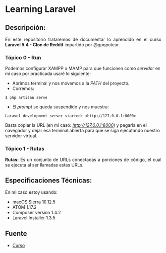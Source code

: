 Learning Laravel
===========

## Descripción:

<p align="justify">
	En este repositorio trataremos de documentar lo aprendido en el curso <b>Laravel 5.4 - Clon de Reddit</b> impartido por @gpopoteur.
</p>

### Tópico 0 - Run

Podemos configurar XAMPP o MAMP para que funcionen como <i>servidor</i> en mi caso por practicada usaré lo siguiente:

* Abrimos terminal y nos movemos a la <i>PATH</i> del proyecto.
* Corremos:
```
$ php artisan serve
```
* El <i>prompt</i> se queda suspendido y nos muestra:
```
Laravel development server started: <http://127.0.0.1:8000>
```

Basta copiar la URL (en mi caso: <i>http://127.0.0.1:8000</i>) y pegarla en el navegador y dejar esa terminal abierta para que se siga ejecutando nuestro servidor virtual.

### Tópico 1 - Rutas

<p align="justify">
	<b>Rutas:</b> Es un conjunto de URLs conectadas a porciones de código, el cual se ejecuta al ser llamadas estas URLs.
</p>



## Especificaciones Técnicas:

En mi caso estoy usando:

* macOS Sierra 10.12.5
* ATOM 1.17.2
* Composer version 1.4.2
* Laravel Installer 1.3.5

## Fuente

* [Curso](https://www.youtube.com/watch?v=XrrbV5YO2PY)